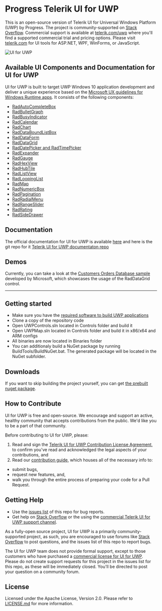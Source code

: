 # Progress Telerik UI for UWP

This is an open-source version of Telerik UI for Universal Windows Platform (UWP) by Progress. The project is community-supported on [Stack Overflow](https://stackoverflow.com/). Commercial support is available at [telerik.com/uwp](http://www.telerik.com/uwp) where you'll find a supported commercial trial and pricing options. Please visit [telerik.com](http://www.telerik.com/) for UI tools for ASP.NET, WPF, WinForms, or JavaScript.

![UI for UWP](http://d585tldpucybw.cloudfront.net/sfimages/default-source/default-album/oss/uwp-ui.png?sfvrsn=2)

## Available UI Components and Documentation for UI for UWP

UI for UWP is built to target UWP Windows 10 application development and deliver a unique experience based on the [Microsoft UX guidelines for Windows Runtime apps](https://developer.microsoft.com/windows/apps/design). It consists of the following components:

* [RadAutoCompleteBox](http://www.telerik.com/universal-windows-platform-ui/autocompletebox)
* [RadBulletGraph](http://www.telerik.com/universal-windows-platform-ui/bulletgraph)
* [RadBusyIndicator](http://www.telerik.com/universal-windows-platform-ui/busyindicator)
* [RadCalendar](http://www.telerik.com/universal-windows-platform-ui/calendar)
* [RadChart](http://www.telerik.com/universal-windows-platform-ui/chart)
* [RadDataBoundListBox](http://www.telerik.com/universal-windows-platform-ui/databoundlistbox)
* [RadDataForm](http://www.telerik.com/universal-windows-platform-ui/dataform)
* [RadDataGrid](http://www.telerik.com/universal-windows-platform-ui/grid)
* [RadDatePicker and RadTimePicker](http://www.telerik.com/universal-windows-platform-ui/datepicker-and-timepicker)
* [RadExpander](http://www.telerik.com/universal-windows-platform-ui/expander)
* [RadGauge](http://www.telerik.com/universal-windows-platform-ui/gauge)
* [RadHexView](http://www.telerik.com/universal-windows-platform-ui/hexview)
* [RadHubTile](http://www.telerik.com/universal-windows-platform-ui/hubtile)
* [RadListView](http://www.telerik.com/universal-windows-platform-ui/listview)
* [RadLoopingList](http://www.telerik.com/universal-windows-platform-ui/loopinglist)
* [RadMap](http://www.telerik.com/universal-windows-platform-ui/map)
* [RadNumericBox](http://www.telerik.com/universal-windows-platform-ui/numericbox)
* [RadPagination](http://www.telerik.com/universal-windows-platform-ui/pagination)
* [RadRadialMenu](http://www.telerik.com/universal-windows-platform-ui/radialmenu)
* [RadRangeSlider](http://www.telerik.com/universal-windows-platform-ui/rangeslider)
* [RadRating](http://www.telerik.com/universal-windows-platform-ui/rating)
* [RadSideDrawer](http://www.telerik.com/universal-windows-platform-ui/sidedrawer)

## Documentation

The official documentation for UI for UWP is available [here](http://docs.telerik.com/devtools/universal-windows-platform/Introduction-uwp) and here is the git repo for it [Telerik UI for UWP documentaton repo](https://github.com/telerik/uwp-docs)

## Demos
Currently, you can take a look at the [Customers Orders Database sample](https://github.com/Microsoft/Windows-appsample-customers-orders-database) developed by Microsoft, which showcases the usage of the RadDataGrid control.

**********************************************************************************************************************************

## Getting started

* Make sure you have the [required software to build UWP applications](https://docs.microsoft.com/windows/uwp/get-started/get-set-up)
* Clone a copy of the repository code
* Open UWPControls.sln located in Controls folder and build it
* Open UWPMap.sln located in Controls folder and build it in x86/x64 and ARM configs
* All binaries are now located in Binaries folder
* You can additionaly build a NuGet package by running BuildTools/BuildNuGet.bat. The generated package will be located in the NuGet subfolder.

## Downloads

If you want to skip building the project yourself, you can get [the prebuilt nuget package](https://www.nuget.org/packages/Telerik.UI.for.UniversalWindowsPlatform/).

## How to Contribute

UI for UWP is free and open-source. We encourage and support an active, healthy community that accepts contributions from the public. We'd like you to be a part of that community.

Before contributing to UI for UWP, please:

1. Read and sign the [Telerik UI for UWP Contribution License Agreement](https://docs.google.com/forms/d/e/1FAIpQLSfQAzVxnnfwRQmtJCVmB41_ig1gYow--Gr8qLvaDxJRNHPtUQ/viewform), to confirm you've read and acknowledged the legal aspects of your contributions, and
2. Read our [contribution guide](CONTRIBUTING.md), which houses all of the necessary info to:
  * submit bugs,
  * request new features, and,
  * walk you through the entire process of preparing your code for a Pull Request.
  
## Getting Help

* Use the [issues list](https://github.com/telerik/UI-For-UWP/issues) of this repo for bug reports.
* Get help on [Stack Overflow](https://stackoverflow.com/questions/tagged/telerik+uwp) or the using the [commercial Telerik UI for UWP support channel](http://www.telerik.com/account/support-tickets/my-support-tickets.aspx).

As a fully-open source project, UI for UWP is a primarily community-supported project, as such, you are encouraged to use forums like [Stack Overflow](https://stackoverflow.com/) to post questions, and the issues list of this repo to report bugs.

The UI for UWP team does not provide formal support, except to those customers who have purchased a [commercial license for UI for UWP](http://www.telerik.com/universal-windows-platform-ui). Please do not create support requests for this project in the issues list for this repo, as these will be immediately closed. You'll be directed to post your question on a community forum.

## License

Licensed under the Apache License, Version 2.0. Please refer to [LICENSE.md](LICENSE.md) for more information.
